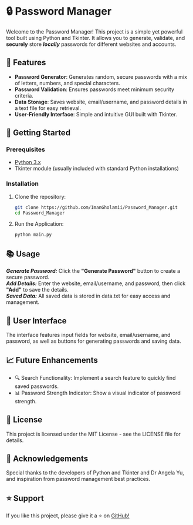 # 🔒 Password Manager

Welcome to the Password Manager! This project is a simple yet powerful tool built using Python and Tkinter. It allows you to generate, validate, and **securely** store ***locally*** passwords for different websites and accounts.

## 🌟 Features

- **Password Generator**: Generates random, secure passwords with a mix of letters, numbers, and special characters.
- **Password Validation**: Ensures passwords meet minimum security criteria.
- **Data Storage**: Saves website, email/username, and password details in a text file for easy retrieval.
- **User-Friendly Interface**: Simple and intuitive GUI built with Tkinter.

## 🚀 Getting Started

### Prerequisites

- [Python 3.x](https://www.python.org/downloads/)
- Tkinter module (usually included with standard Python installations)

### Installation

1. Clone the repository:
   ```sh
   git clone https://github.com/ImanGholamii/Password_Manager.git
   cd Password_Manager
2. Run the Application:
   ```sh
   python main.py
   ```

## 📚 Usage
***Generate Password:*** Click the **"Generate Password"** button to create a secure password.  
***Add Details:*** Enter the website, email/username, and password, then click **"Add"** to save the details.  
***Saved Data:*** All saved data is stored in data.txt for easy access and management.

## 🎨 User Interface
The interface features input fields for website, email/username, and password, as well as buttons for generating passwords and saving data.

## 📈 Future Enhancements
- 🔍 Search Functionality: Implement a search feature to quickly find saved passwords.
- 📊 Password Strength Indicator: Show a visual indicator of password strength.

## 📜 License
This project is licensed under the MIT License - see the LICENSE file for details.
   
## 🙌 Acknowledgements
Special thanks to the developers of Python and Tkinter and Dr Angela Yu, and inspiration from password management best practices.
## ⭐️ Support
If you like this project, please give it a ⭐️ on [GitHub!](https://github.com/ImanGholamii/Password_Manager)